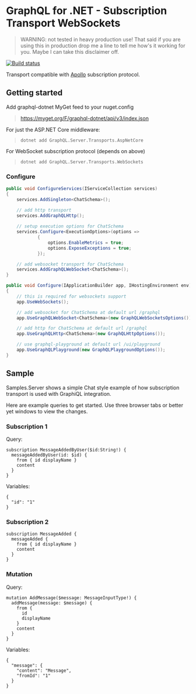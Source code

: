 GraphQL for .NET - Subscription Transport WebSockets
====================================================

>WARNING: not tested in heavy production use! That said if you are using this in production
>drop me a line to tell me how's it working for you. Maybe I can take this disclaimer off.

[![Build status](https://ci.appveyor.com/api/projects/status/x0nf67vfao60wf7e/branch/master?svg=true)](https://ci.appveyor.com/project/graphql-dotnet-ci/server/branch/master)

Transport compatible with [Apollo](https://github.com/apollographql/subscriptions-transport-ws) subscription protocol.

## Getting started

Add graphql-dotnet MyGet feed to your nuget.config
>https://myget.org/F/graphql-dotnet/api/v3/index.json

For just the ASP.NET Core middleware:
>`dotnet add GraphQL.Server.Transports.AspNetCore`

For WebSocket subscription protocol (depends on above)
>`dotnet add GraphQL.Server.Transports.WebSockets`

### Configure

``` csharp
public void ConfigureServices(IServiceCollection services)
{
    services.AddSingleton<ChatSchema>();

    // add http transport    
    services.AddGraphQLHttp();
    
    // setup execution options for ChatSchema
    services.Configure<ExecutionOptions>(options =>
            {
                options.EnableMetrics = true;
                options.ExposeExceptions = true;
            });

    // add websocket transport for ChatSchema
    services.AddGraphQLWebSocket<ChatSchema>();
}

public void Configure(IApplicationBuilder app, IHostingEnvironment env)
{
    // this is required for websockets support
    app.UseWebSockets();

    // add websocket for ChatSchema at default url /graphql
    app.UseGraphQLWebSocket<ChatSchema>(new GraphQLWebSocketsOptions());

    // add http for ChatSchema at default url /graphql
    app.UseGraphQLHttp<ChatSchema>(new GraphQLHttpOptions());

    // use graphql-playground at default url /ui/playground
    app.UseGraphQLPlayground(new GraphQLPlaygroundOptions());
}

```

## Sample

Samples.Server shows a simple Chat style example of how subscription transport is used
with GraphiQL integration.

Here are example queries to get started. Use three browser tabs or better yet windows 
to view the changes.

### Subscription 1

Query:

```
subscription MessageAddedByUser($id:String!) {
  messageAddedByUser(id: $id) {
    from { id displayName }
    content
  }
}
```

Variables:

```
{
  "id": "1"
}
```

### Subscription 2

```
subscription MessageAdded {
  messageAdded {
    from { id displayName }
    content
  }
}
```

### Mutation

Query:

```
mutation AddMessage($message: MessageInputType!) {
  addMessage(message: $message) {
    from {
      id
      displayName
    }
    content
  }
}
```

Variables: 

```
{
  "message": {
    "content": "Message",
    "fromId": "1"
  }
}
```
